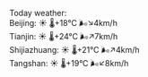 Today weather:  
Beijing: ☀️   🌡️+18°C 🌬️↘4km/h  
Tianjin: ☀️   🌡️+24°C 🌬️↗7km/h  
Shijiazhuang: ☀️   🌡️+21°C 🌬️↗4km/h  
Tangshan: ☀️   🌡️+19°C 🌬️↙8km/h  
